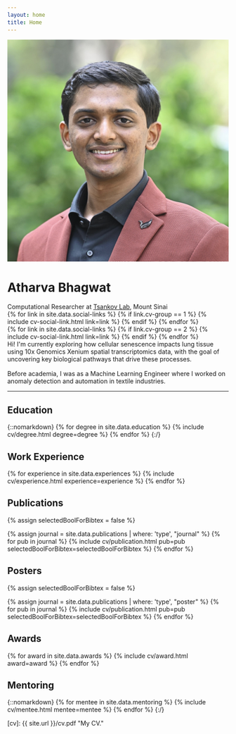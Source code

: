 ```yaml
---
layout: home
title: Home
---
```


<div id="intro-wrapper" class="l-text">
 <div id="intro-title-wrapper">
  <div id="intro-image-wrapper">
   <img id="intro-image" src="/images/portrait.jpg"></div>
  <div id="intro-title-text-wrapper">
   <h1 id="intro-title">Atharva Bhagwat</h1>
   <div id="intro-subtitle">Computational Researcher at <a href="https://www.tsankovlab.org/" target='_blank'>Tsankov Lab</a>, Mount Sinai</div>
   <!-- <div id="intro-title-socials">
    {% for link in site.data.social-links %}
     {% if link.on-homepage == true %}
      {% include social-link.html link=link %}
     {% endif %}
    {% endfor %}
   </div> -->
   <div class="cv-image-links-wrapper">
    <div class="cv-image-links">
        {% for link in site.data.social-links %}
        {% if link.cv-group == 1 %}
            {% include cv-social-link.html link=link %}
        {% endif %}
        {% endfor %}
    </div>
    <div class="cv-image-links">
        {% for link in site.data.social-links %}
        {% if link.cv-group == 2 %}
            {% include cv-social-link.html link=link %}
        {% endif %}
        {% endfor %}
    </div>
    </div>
</div>
</div>

 <div>
Hi! I'm currently exploring how cellular senescence impacts lung tissue using 10x Genomics Xenium spatial transcriptomics data, with the goal of uncovering key biological pathways that drive these processes.
 </div>
 <div style="height: 1rem"></div>
 <div>
Before academia, I was as a Machine Learning Engineer where I worked on anomaly detection and automation in textile industries.
 </div>
</div>

<hr class="l-page home-hr">

## Education

{::nomarkdown}
{% for degree in site.data.education %}
{% include cv/degree.html degree=degree %}
{% endfor %}
{:/}

## Work Experience

{% for experience in site.data.experiences %}
{% include cv/experience.html experience=experience %}
{% endfor %}

## Publications

{% assign selectedBoolForBibtex = false %}

{% assign journal = site.data.publications | where: 'type', "journal" %}
{% for pub in journal %}
{% include cv/publication.html pub=pub selectedBoolForBibtex=selectedBoolForBibtex %}
{% endfor %}

## Posters

{% assign selectedBoolForBibtex = false %}

{% assign journal = site.data.publications | where: 'type', "poster" %}
{% for pub in journal %}
{% include cv/publication.html pub=pub selectedBoolForBibtex=selectedBoolForBibtex %}
{% endfor %}

## Awards

{% for award in site.data.awards %}
{% include cv/award.html award=award %}
{% endfor %}

## Mentoring

{::nomarkdown}
{% for mentee in site.data.mentoring %}
{% include cv/mentee.html mentee=mentee %}
{% endfor %}
{:/}

[cv]: {{ site.url }}/cv.pdf "My CV."
